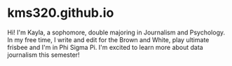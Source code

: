 # kms320.github.io
Hi! I'm Kayla, a sophomore, double majoring in Journalism and Psychology. In my free time, I write and edit for the Brown and White, play ultimate frisbee and I'm in Phi Sigma Pi. I'm excited to learn more about data journalism this semester!
